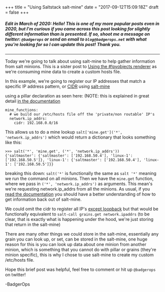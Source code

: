 +++
title = "Using Saltstack salt-mine"
date = "2017-09-12T15:09:18Z"
draft = false
+++

##### Edit in March of 2020: Hello! This is one of my more popular posts even in 2020, but I'm curious if you came across this post looking for slightly different information than is presented. If so, shoot me a message on twitter: `@badgerops` or send an email to `blog@badgerops.net` with what you're looking for so I can update this post! Thank you.
-----------------------------------
Today we're going to talk about using salt-mine to help gather information from salt minions. This is a sister post to [Using the #!pyobjects renderer](blog.badgerops.net/2018/02/09/using-the-saltstack-pyobjects-renderer/) as we're consuming mine data to create a custom hosts file.

In this example, we're going to register our IP addresses that match a specific IP address pattern, or [CIDR](https://en.wikipedia.org/wiki/Classless_Inter-Domain_Routing) using [salt-mine](https://docs.saltstack.com/en/latest/topics/mine/)
 
 using a pillar declaration as seen here: (NOTE: this is explained in great detail [in the documentation](https://docs.saltstack.com/en/latest/topics/mine/)
```
mine_functions:
  # we build our /etc/hosts file off the 'private/non routable' IP's
  network.ip_addrs:
    cidr: 192.168.0.0/16
```
This allows us to do a mine lookup `salt['mine.get']('*', 'network.ip_addrs')` which would return a dictionary that looks something like this:

```
>>> salt('*', 'mine.get', ('*', 'network.ip_addrs'))
{'saltmaster': {'saltmaster': ['192.168.50.4'], 'linux-1': ['192.168.50.5']}, 'linux-1': {'saltmaster': ['192.168.50.4'], 'linux-1': ['192.168.50.5']}}
```

breaking this down: `salt('*'` is functionally the same as `salt '*'` meaning we run the command on all minions. Then we have the `mine.get` function, where we pass in `('*', 'network.ip_addrs')` as arguments. This mean's we're requesting network.ip_addrs from all the minions. As usual, if you [read the documentation](https://docs.saltstack.com/en/latest/topics/mine/#example) you should have a better understanding of how to get information back out of salt-mine.

We could omit the cidr to register all IP's [except loopback](https://docs.saltstack.com/en/latest/ref/modules/all/salt.modules.network.html#salt.modules.network.ipaddrs) but that would be functionally equivalent to `salt-call grains.get network.ipaddrs` (to be clear, that is exactly what is happening under the hood, we're just storing that return in the salt-mine)

There are many other things we could store in the salt-mine, essentially any grain you can look up, or set, can be stored in the salt-mine, one huge reason for this is you can look up data about one minion from another minion, which is something that you cannot do with pillar or grains (they're minion specific), this is why I chose to use salt-mine to create my custom /etc/hosts file.

Hope this brief post was helpful, feel free to comment or hit up `@badgerops` on twitter!

-BadgerOps

